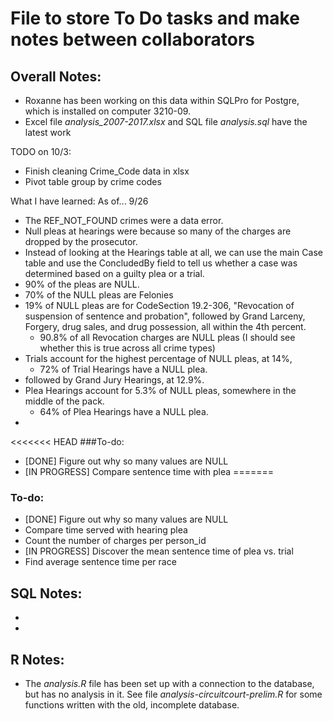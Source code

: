 # File to store To Do tasks and make notes between collaborators

## Overall Notes:
* Roxanne has been working on this data within SQLPro for Postgre, which is installed on computer 3210-09. 
* Excel file _analysis\_2007-2017.xlsx_ and SQL file _analysis.sql_ have the latest work

TODO on 10/3:
* Finish cleaning Crime_Code data in xlsx
* Pivot table group by crime codes


What I have learned:
As of... 9/26
* The REF\_NOT\_FOUND crimes were a data error. 
* Null pleas at hearings were because so many of the charges are dropped by the prosecutor.
* Instead of looking at the Hearings table at all, we can use the main Case table and use the ConcludedBy field to tell us whether a case was determined based on a guilty plea or a trial.
* 90% of the pleas are NULL.
* 70% of the NULL pleas are Felonies
* 19% of NULL pleas are for CodeSection 19.2-306, "Revocation of suspension of sentence and probation", followed by Grand Larceny, Forgery, drug sales, and drug possession, all within the 4th percent. 
	* 90.8% of all Revocation charges are NULL pleas (I should see whether this is true across all crime types)
* Trials account for the highest percentage of NULL pleas, at 14%, 
	* 72% of Trial Hearings have a NULL plea.
* followed by Grand Jury Hearings, at 12.9%. 
* Plea Hearings account for 5.3% of NULL pleas, somewhere in the middle of the pack.
	* 64% of Plea Hearings have a NULL plea.
* 

<<<<<<< HEAD
###To-do:
* [DONE] Figure out why so many values are NULL
* [IN PROGRESS] Compare sentence time with plea
=======
### To-do:
* [DONE] Figure out why so many values are NULL
* Compare time served with hearing plea
* Count the number of charges per person_id
* [IN PROGRESS] Discover the mean sentence time of plea  vs. trial
* Find average sentence time per race


## SQL Notes:
* 
* 

## R Notes:
* The _analysis.R_ file has been set up with a connection to the database, but has no analysis in it. See file _analysis-circuitcourt-prelim.R_ for some functions written with the old, incomplete database.
